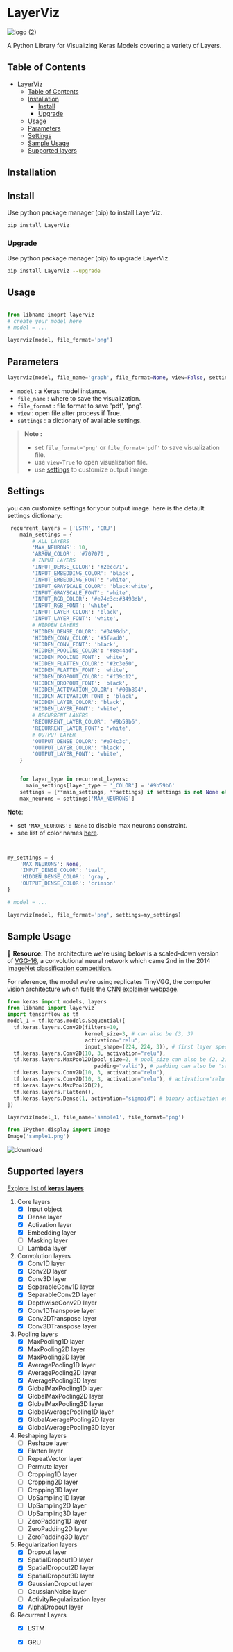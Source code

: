 # LayerViz



![logo (2)](https://github.com/swajay04/LayerViz/assets/111627785/93ba167d-f0a9-401a-9345-ca4a6fd2fe0f)

A Python Library for Visualizing Keras Models covering a variety of Layers.


## Table of Contents

<!-- TOC -->

* [LayerViz](#LayerViz)
    * [Table of Contents](#table-of-contents)
    * [Installation](#installation)
        * [Install](#install)
        * [Upgrade](#upgrade)
    * [Usage](#usage)
    * [Parameters](#parameters)
    * [Settings](#settings)
    * [Sample Usage](#sample-usage)
    * [Supported layers](#supported-layers)

<!-- TOC -->

## Installation

## Install

Use python package manager (pip) to install LayerViz.

```bash
pip install LayerViz
```

### Upgrade

Use python package manager (pip) to upgrade LayerViz.

```bash
pip install LayerViz --upgrade
```

## Usage

```python

from libname imoprt layerviz
# create your model here
# model = ...

layerviz(model, file_format='png')
```

## Parameters

```python
layerviz(model, file_name='graph', file_format=None, view=False, settings=None)
```

- `model` : a Keras model instance.
- `file_name` : where to save the visualization.
- `file_format` : file format to save 'pdf', 'png'.
- `view` : open file after process if True.
- `settings` : a dictionary of available settings.

> **Note :**
> - set `file_format='png'` or `file_format='pdf'` to save visualization file.
> - use `view=True` to open visualization file.
> - use [settings](#settings) to customize output image.

## Settings

you can customize settings for your output image. here is the default settings dictionary:

```python
 recurrent_layers = ['LSTM', 'GRU']
    main_settings = {
        # ALL LAYERS
        'MAX_NEURONS': 10,
        'ARROW_COLOR': '#707070',
        # INPUT LAYERS
        'INPUT_DENSE_COLOR': '#2ecc71',
        'INPUT_EMBEDDING_COLOR': 'black',
        'INPUT_EMBEDDING_FONT': 'white',
        'INPUT_GRAYSCALE_COLOR': 'black:white',
        'INPUT_GRAYSCALE_FONT': 'white',
        'INPUT_RGB_COLOR': '#e74c3c:#3498db',
        'INPUT_RGB_FONT': 'white',
        'INPUT_LAYER_COLOR': 'black',
        'INPUT_LAYER_FONT': 'white',
        # HIDDEN LAYERS
        'HIDDEN_DENSE_COLOR': '#3498db',
        'HIDDEN_CONV_COLOR': '#5faad0',
        'HIDDEN_CONV_FONT': 'black',
        'HIDDEN_POOLING_COLOR': '#8e44ad',
        'HIDDEN_POOLING_FONT': 'white',
        'HIDDEN_FLATTEN_COLOR': '#2c3e50',
        'HIDDEN_FLATTEN_FONT': 'white',
        'HIDDEN_DROPOUT_COLOR': '#f39c12',
        'HIDDEN_DROPOUT_FONT': 'black',
        'HIDDEN_ACTIVATION_COLOR': '#00b894',
        'HIDDEN_ACTIVATION_FONT': 'black',
        'HIDDEN_LAYER_COLOR': 'black',
        'HIDDEN_LAYER_FONT': 'white',
        # RECURRENT LAYERS
        'RECURRENT_LAYER_COLOR': '#9b59b6',
        'RECURRENT_LAYER_FONT': 'white',
        # OUTPUT LAYER
        'OUTPUT_DENSE_COLOR': '#e74c3c',
        'OUTPUT_LAYER_COLOR': 'black',
        'OUTPUT_LAYER_FONT': 'white',
    }


    for layer_type in recurrent_layers:
      main_settings[layer_type + '_COLOR'] = '#9b59b6'
    settings = {**main_settings, **settings} if settings is not None else {**main_settings}
    max_neurons = settings['MAX_NEURONS']
```

**Note**:

* set `'MAX_NEURONS': None` to disable max neurons constraint.
* see list of color names [here](https://graphviz.org/doc/info/colors.html).

```python


my_settings = {
    'MAX_NEURONS': None,
    'INPUT_DENSE_COLOR': 'teal',
    'HIDDEN_DENSE_COLOR': 'gray',
    'OUTPUT_DENSE_COLOR': 'crimson'
}

# model = ...

layerviz(model, file_format='png', settings=my_settings)
```
## Sample Usage 
📖 **Resource:** The architecture we're using below is a scaled-down version of [VGG-16](https://arxiv.org/abs/1505.06798), a convolutional neural network which came 2nd in the 2014 [ImageNet classification competition](http://image-net.org/).

For reference, the model we're using replicates TinyVGG, the computer vision architecture which fuels the [CNN explainer webpage](https://poloclub.github.io/cnn-explainer/).
```python
from keras import models, layers
from libname import layerviz
import tensorflow as tf
model_1 = tf.keras.models.Sequential([
  tf.keras.layers.Conv2D(filters=10, 
                         kernel_size=3, # can also be (3, 3)
                         activation="relu", 
                         input_shape=(224, 224, 3)), # first layer specifies input shape (height, width, colour channels)
  tf.keras.layers.Conv2D(10, 3, activation="relu"),
  tf.keras.layers.MaxPool2D(pool_size=2, # pool_size can also be (2, 2)
                            padding="valid"), # padding can also be 'same'
  tf.keras.layers.Conv2D(10, 3, activation="relu"),
  tf.keras.layers.Conv2D(10, 3, activation="relu"), # activation='relu' == tf.keras.layers.Activations(tf.nn.relu)
  tf.keras.layers.MaxPool2D(2),
  tf.keras.layers.Flatten(),
  tf.keras.layers.Dense(1, activation="sigmoid") # binary activation output
])

layerviz(model_1, file_name='sample1', file_format='png')

from IPython.display import Image
Image('sample1.png')
```
![download](https://github.com/swajay04/LayerViz/assets/111627785/b68f367b-a97c-4df0-810f-84710d86f23c)

## Supported layers

[Explore list of **keras layers**](https://keras.io/api/layers/)

1. Core layers
    - [x] Input object
    - [x] Dense layer
    - [x] Activation layer
    - [x] Embedding layer
    - [ ] Masking layer
    - [ ] Lambda layer

2. Convolution layers
    - [x] Conv1D layer
    - [x] Conv2D layer
    - [x] Conv3D layer
    - [x] SeparableConv1D layer
    - [x] SeparableConv2D layer
    - [x] DepthwiseConv2D layer
    - [x] Conv1DTranspose layer
    - [x] Conv2DTranspose layer
    - [x] Conv3DTranspose layer

3. Pooling layers
    - [x] MaxPooling1D layer
    - [x] MaxPooling2D layer
    - [x] MaxPooling3D layer
    - [x] AveragePooling1D layer
    - [x] AveragePooling2D layer
    - [x] AveragePooling3D layer
    - [x] GlobalMaxPooling1D layer
    - [x] GlobalMaxPooling2D layer
    - [x] GlobalMaxPooling3D layer
    - [x] GlobalAveragePooling1D layer
    - [x] GlobalAveragePooling2D layer
    - [x] GlobalAveragePooling3D layer

4. Reshaping layers
    - [ ] Reshape layer
    - [x] Flatten layer
    - [ ] RepeatVector layer
    - [ ] Permute layer
    - [ ] Cropping1D layer
    - [ ] Cropping2D layer
    - [ ] Cropping3D layer
    - [ ] UpSampling1D layer
    - [ ] UpSampling2D layer
    - [ ] UpSampling3D layer
    - [ ] ZeroPadding1D layer
    - [ ] ZeroPadding2D layer
    - [ ] ZeroPadding3D layer

5. Regularization layers
    - [x] Dropout layer
    - [x] SpatialDropout1D layer
    - [x] SpatialDropout2D layer
    - [x] SpatialDropout3D layer
    - [x] GaussianDropout layer
    - [ ] GaussianNoise layer
    - [ ] ActivityRegularization layer
    - [x] AlphaDropout layer

6. Recurrent Layers
    - [x] LSTM
    - [x] GRU
          
